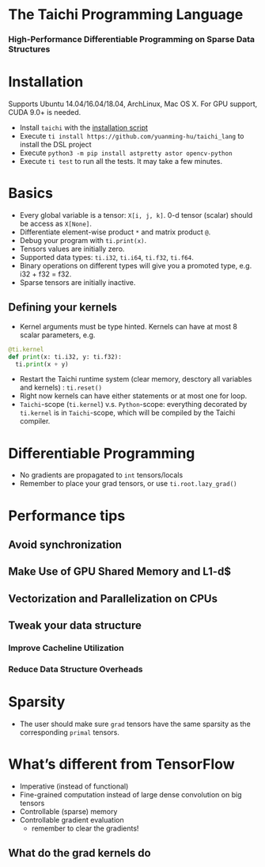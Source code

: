 # The **Taichi** Programming Language
### High-Performance Differentiable Programming on Sparse Data Structures

# Installation
Supports Ubuntu 14.04/16.04/18.04, ArchLinux, Mac OS X. For GPU support, CUDA 9.0+ is needed.

 - Install `taichi` with the [installation script](https://taichi.readthedocs.io/en/latest/installation.html#ubuntu-arch-linux-and-mac-os-x)
 - Execute `ti install https://github.com/yuanming-hu/taichi_lang` to install the DSL project
 - Execute `python3 -m pip install astpretty astor opencv-python`
 - Execute `ti test` to run all the tests. It may take a few minutes.

# Basics
 - Every global variable is a tensor: `X[i, j, k]`. 0-d tensor (scalar) should be access as `X[None]`.
 - Differentiate element-wise product `*` and matrix product `@`.
 -	Debug your program with `ti.print(x)`.
 - Tensors values are initially zero.
 - Supported data types: `ti.i32`, `ti.i64`, `ti.f32`, `ti.f64`.
 - Binary operations on different types will give you a promoted type, e.g. i32 + f32 = f32.
 - Sparse tensors are initially inactive.
 
## Defining your kernels
 - Kernel arguments must be type hinted. Kernels can have at most 8 scalar parameters, e.g.
```python
@ti.kernel
def print(x: ti.i32, y: ti.f32):
  ti.print(x + y)
```
 - Restart the Taichi runtime system (clear memory, desctory all variables and kernels) : `ti.reset()`
 - Right now kernels can have either statements or at most one for loop.
 - `Taichi`-scope (`ti.kernel`) v.s. `Python`-scope: everything decorated by `ti.kernel` is in `Taichi`-scope, which will be compiled by the Taichi compiler.

# Differentiable Programming
 - No gradients are propagated to `int` tensors/locals
 - Remember to place your grad tensors, or use `ti.root.lazy_grad()`

# Performance tips
## Avoid synchronization
## Make Use of GPU Shared Memory and L1-d$
## Vectorization and Parallelization on CPUs

## Tweak your data structure
### Improve Cacheline Utilization
### Reduce Data Structure Overheads

# Sparsity
 - The user should make sure `grad` tensors have the same sparsity as the corresponding `primal` tensors.

# What’s different from TensorFlow
 - Imperative (instead of functional)
 - Fine-grained computation instead of large dense convolution on big tensors
 - Controllable (sparse) memory
 - Controllable gradient evaluation 
   - remember to clear the gradients!
## What do the grad kernels do
